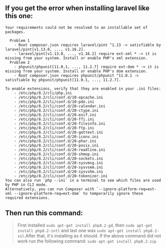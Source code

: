 ## If you get the error when installing laravel like this one:
```
Your requirements could not be resolved to an installable set of packages.

  Problem 1
    - Root composer.json requires laravel/pint ^1.13 -> satisfiable by laravel/pint[v1.13.0, ..., v1.16.2].
    - laravel/pint[v1.13.0, ..., v1.16.2] require ext-xml * -> it is missing from your system. Install or enable PHP's xml extension.
  Problem 2
    - phpunit/phpunit[11.0.1, ..., 11.2.7] require ext-dom * -> it is missing from your system. Install or enable PHP's dom extension.
    - Root composer.json requires phpunit/phpunit ^11.0.1 -> satisfiable by phpunit/phpunit[11.0.1, ..., 11.2.7].

To enable extensions, verify that they are enabled in your .ini files:
    - /etc/php/8.2/cli/php.ini
    - /etc/php/8.2/cli/conf.d/10-opcache.ini
    - /etc/php/8.2/cli/conf.d/10-pdo.ini
    - /etc/php/8.2/cli/conf.d/20-calendar.ini
    - /etc/php/8.2/cli/conf.d/20-ctype.ini
    - /etc/php/8.2/cli/conf.d/20-exif.ini
    - /etc/php/8.2/cli/conf.d/20-ffi.ini
    - /etc/php/8.2/cli/conf.d/20-fileinfo.ini
    - /etc/php/8.2/cli/conf.d/20-ftp.ini
    - /etc/php/8.2/cli/conf.d/20-gettext.ini
    - /etc/php/8.2/cli/conf.d/20-iconv.ini
    - /etc/php/8.2/cli/conf.d/20-phar.ini
    - /etc/php/8.2/cli/conf.d/20-posix.ini
    - /etc/php/8.2/cli/conf.d/20-readline.ini
    - /etc/php/8.2/cli/conf.d/20-shmop.ini
    - /etc/php/8.2/cli/conf.d/20-sockets.ini
    - /etc/php/8.2/cli/conf.d/20-sysvmsg.ini
    - /etc/php/8.2/cli/conf.d/20-sysvsem.ini
    - /etc/php/8.2/cli/conf.d/20-sysvshm.ini
    - /etc/php/8.2/cli/conf.d/20-tokenizer.ini
You can also run `php --ini` in a terminal to see which files are used by PHP in CLI mode.
Alternatively, you can run Composer with `--ignore-platform-req=ext-xml --ignore-platform-req=ext-dom` to temporarily ignore these required extensions.
```
## Then run this command:
> First installed ```sudo apt-get install php8.2-gd```, then ```sudo apt-get install php8.2-intl``` and last one was ```sudo apt-get install php8.2-xsl```.After that, it's installing as it should.
> If the above command did not work run the following command: ```sudo apt-get install php8.2-zip```